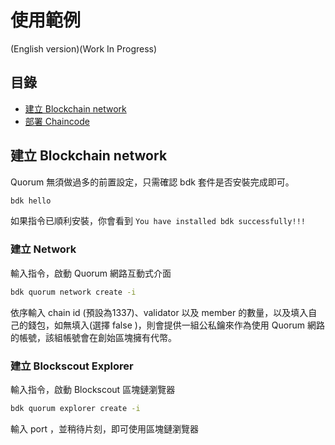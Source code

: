 # 使用範例
(English version)(Work In Progress)

## 目錄
- [建立 Blockchain network](#建立-blockchain-network)
- [部署 Chaincode](#部署-chaincode)

## 建立 Blockchain network

Quorum 無須做過多的前置設定，只需確認 bdk 套件是否安裝完成即可。

```bash
bdk hello
```

如果指令已順利安裝，你會看到 `You have installed bdk successfully!!!` 

### 建立 Network

輸入指令，啟動 Quorum 網路互動式介面

```bash
bdk quorum network create -i
```

依序輸入 chain id (預設為1337)、validator 以及 member 的數量，以及填入自己的錢包，如無填入(選擇 false )，則會提供一組公私鑰來作為使用 Quorum 網路的帳號，該組帳號會在創始區塊擁有代幣。

### 建立 Blockscout Explorer

輸入指令，啟動 Blockscout 區塊鏈瀏覽器

```bash
bdk quorum explorer create -i
```

輸入 port ，並稍待片刻，即可使用區塊鏈瀏覽器
